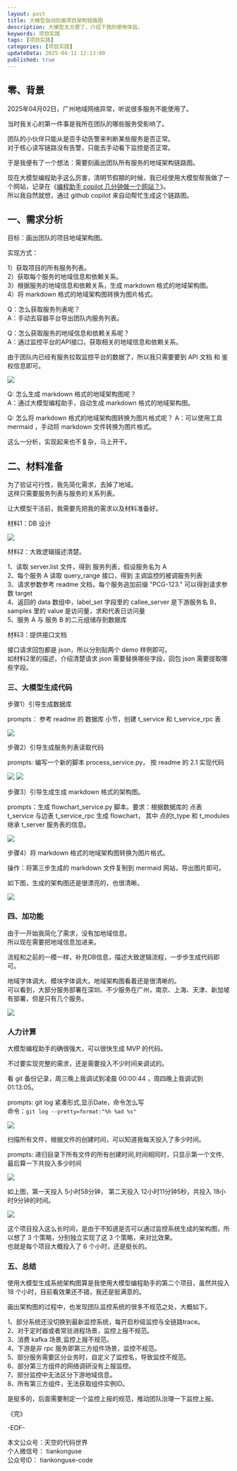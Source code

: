 ```yaml
---
layout: post  
title: 大模型自动刻画项目架构链路图    
description: 大模型太方便了，介绍下我的使用体验。  
keywords: 项目实践 
tags: [项目实践]  
categories: [项目实践]  
updateData: 2025-04-11 12:13:00
published: true  
---
```


## 零、背景  


2025年04月02日，广州地域网络异常，听说很多服务不能使用了。  


当时我关心的第一件事是我所在团队的哪些服务受影响了。  


团队的小伙伴只能从是否手动告警来判断某些服务是否正常。  
对于核心读写链路没有告警，只能去手动看下监控是否正常。  


于是我便有了一个想法：需要刻画出团队所有服务的地域架构链路图。    


现在大模型编程助手这么厉害，清明节假期的时候，我已经使用大模型帮我做了一个网站，记录在《[编程助手 copilot 几分钟做一个网站？](https://mp.weixin.qq.com/s/W4ZQCno-ZkVKqn2PbE6TGw)》。  
所以我自然就想，通过 github copilot 来自动帮忙生成这个链路图。  


## 一、需求分析  


目标：画出团队的项目地域架构图。  


实现方式：  


1）获取项目的所有服务列表。  
2）获取每个服务的地域信息和依赖关系。  
3）根据服务的地域信息和依赖关系，生成 markdown 格式的地域架构图。  
4）将 markdown 格式的地域架构图转换为图片格式。  


Q：怎么获取服务列表呢？  
A：手动去容器平台导出团队内服务列表。  


Q：怎么获取服务的地域信息和依赖关系呢？  
A：通过监控平台的API接口，获取相关的地域信息和依赖关系。  


由于团队内已经有服务拉取监控平台的数据了，所以我只需要要到 API 文档 和 鉴权信息即可。  


![](https://res2025.tiankonguse.com/images/2025/04/11/001.png)   

 
Q: 怎么生成 markdown 格式的地域架构图呢？  
A：通过大模型编程助手，自动生成 markdown 格式的地域架构图。  


Q: 怎么将 markdown 格式的地域架构图转换为图片格式呢？
A：可以使用工具 mermaid ，手动将 markdown 文件转换为图片格式。  


这么一分析，实现起来也不复杂，马上开干。  


## 二、材料准备  


为了验证可行性，我先简化需求，去掉了地域。  
这样只需要服务列表与服务的关系列表。 


让大模型干活前，我需要先把我的需求以及材料准备好。  
 

材料1：DB 设计  


![](https://res2025.tiankonguse.com/images/2025/04/11/002.png) 





材料2：大致逻辑描述清楚。  


1、读取 server.list 文件，得到 服务列表，假设服务名为 A  
2、每个服务 A 读取 query_range 接口，得到 主调监控的被调服务列表  
3、请求参数参考 readme 文档，每个服务追加前缀 "PCG-123." 可以得到请求参数 target  
4、返回的 data 数组中，label_set 字段里的 callee_server 是下游服务名 B， samples 里的 value 是访问量，求和代表日访问量  
5、服务 A 与 服务 B 的二元组储存到数据库  


材料3：提供接口文档  


接口请求回包都是 json，所以分别贴两个 demo 样例即可。  
如材料2里的描述，介绍清楚请求 json 需要替换哪些字段，回包 json 需要提取哪些字段。  


### 三、大模型生成代码


步骤1）引导生成数据库  


prompts： 参考 readme 的 数据库 小节，创建 t_service 和 t_service_rpc 表  


![](https://res2025.tiankonguse.com/images/2025/04/11/004.png) 



步骤2）引导生成服务列表读取代码  


prompts: 编写一个新的脚本 process_service.py， 按 readme 的 2.1 实现代码  


![](https://res2025.tiankonguse.com/images/2025/04/11/005.png) 
![](https://res2025.tiankonguse.com/images/2025/04/11/006.png) 



步骤3）引导生成生成 markdown 格式的架构图。  


prompts：生成 flowchart_service.py 脚本。要求：根据数据库的 点表 t_service 与边表 t_service_rpc 生成 flowchart， 其中 点的t_type 和 t_modules 继承 t_server 服务表的信息。  


![](https://res2025.tiankonguse.com/images/2025/04/11/007.png) 


步骤4）将 markdown 格式的地域架构图转换为图片格式。  


操作：将第三步生成的 markdown 文件复制到 mermaid 网站，导出图片即可。  


如下图，生成的架构图还是很漂亮的，也很清晰。  


![](https://res2025.tiankonguse.com/images/2025/04/11/008.png) 


### 四、加功能


由于一开始我简化了需求，没有加地域信息。  
所以现在需要把地域信息加进来。  


流程和之前的一模一样，补充DB信息，描述大致逻辑流程，一步步生成代码即可。  


地域字体调大、模块字体调大，地域架构图看着还是很清晰的。  
可以看到，大部分服务部署在深圳、不少服务在广州，南京、上海、天津、新加坡有部署，但是只有几个服务。  


![](https://res2025.tiankonguse.com/images/2025/04/11/009.png) 


### 人力计算

大模型编程助手的确很强大，可以很快生成 MVP 的代码。  


不过要实现完整的需求，还是需要投入不少时间来调试的。  


看 git 备份记录，周三晚上我调试到凌晨 00:00:44 ，周四晚上我调试到 01:13:05。  


prompts: git log 紧凑形式,显示Date，命令怎么写  
命令：`git log --pretty=format:"%h %ad %s"`  


![](https://res2025.tiankonguse.com/images/2025/04/11/010.png) 


扫描所有文件，根据文件的创建时间，可以知道我每天投入了多少时间。  


prompts: 递归目录下所有文件的所有创建时间,时间相同时，只显示第一个文件, 最后算一下共投入多少时间  


![](https://res2025.tiankonguse.com/images/2025/04/11/011.png) 


如上图，第一天投入 5小时58分钟， 第二天投入 12小时11分钟5秒，共投入 18小时9分钟的时间。  


![](https://res2025.tiankonguse.com/images/2025/04/11/012.png) 



这个项目投入这么长时间，是由于不知道是否可以通过监控系统生成的架构图，所以想了 3 个策略，分别独立实现了这 3 个策略，来对比效果。  
也就是每个项目大概投入了 6 个小时，还是挺长的。  



### 五、总结  


使用大模型生成系统架构图算是我使用大模型编程助手的第二个项目，虽然共投入 18 个小时，目前看效果还不错，我还是挺满意的。  


画出架构图的过程中，也发现团队监控系统的很多不规范之处，大概如下。    


1、部分系统还没切换到最新监控系统，每开启秒级监控与全链路trace。  
2、对于定时器或者常驻进程场景，监控上报不规范。  
3、消费 kafka 场景,监控上报不规范。   
4、下游是非 rpc 服务即第三方组件场景，监控不规范。  
5、部分服务需要区分业务时，自定义了监控名，导致监控不规范。  
6、部分第三方组件的网络调研没有上报监控。  
7、部分监控中无法区分下游地域信息。  
8、所有第三方组件，无法获取组件实例ID。  


是挺多的，后面需要制定一个监控上报的规范，推动团队治理一下监控上报。  


《完》  


-EOF-  

本文公众号：天空的代码世界  
个人微信号： tiankonguse  
公众号ID： tiankonguse-code  
  